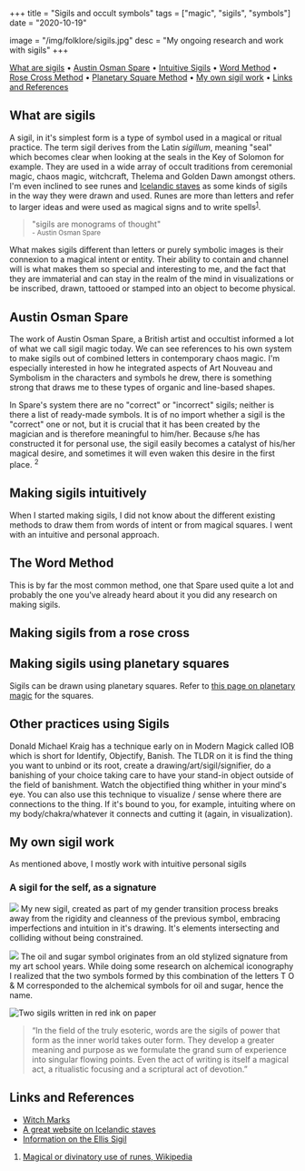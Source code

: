 +++
title = "Sigils and occult symbols"
tags = ["magic", "sigils", "symbols"]
date = "2020-10-19"

image = "/img/folklore/sigils.jpg"
desc = "My ongoing research and work with sigils"
+++

<div class="table-of-contents">

[What are sigils](#what-are-sigils) •
[Austin Osman Spare](#austin-osman-spare) •
[Intuitive Sigils](#intuitive-sigils) •
[Word Method](#the-word-method) •
[Rose Cross Method](#making-sigils-from-a-rose-cross) •
[Planetary Square Method](#making-sigils-using-planetary-squares) •
[My own sigil work](#my-own-sigil-work) •
[Links and References](#links-and-references)

</div>

## What are sigils

A sigil, in it's simplest form is a type of symbol used in a magical or ritual practice. The term sigil derives from the Latin _sigillum_, meaning "seal" which becomes clear when looking at the seals in the Key of Solomon for example. They are used in a wide array of occult traditions from ceremonial magic, chaos magic, witchcraft, Thelema and Golden Dawn amongst others. I'm even inclined to see runes and [Icelandic staves](http://www.galdrastafir.com/) as some kinds of sigils in the way they were drawn and used. Runes are more than letters and refer to larger ideas and were used as magical signs and to write spells<sup>[1](#links-and-references)</sup>.

> "sigils are monograms of thought"  
> <small>- Austin Osman Spare</small>

What makes sigils different than letters or purely symbolic images is their connexion to a magical intent or entity. Their ability to contain and channel will is what makes them so special and interesting to me, and the fact that they are immaterial and can stay in the realm of the mind in visualizations or be inscribed, drawn, tattooed or stamped into an object to become physical.

## Austin Osman Spare

The work of Austin Osman Spare, a British artist and occultist informed a lot of what we call sigil magic today. We can see references to his own system to make sigils out of combined letters in contemporary chaos magic. I'm especially interested in how he integrated aspects of Art Nouveau and Symbolism in the characters and symbols he drew, there is something strong that draws me to these types of organic and line-based shapes.

In Spare's system there are no "correct" or "incorrect" sigils;
neither is there a list of ready-made symbols. It is of no import whether a sigil is the "correct" one or not, but it is crucial that it has been created by the magician and is therefore meaningful to him/her. Because s/he has constructed it for personal use, the sigil easily becomes a catalyst of his/her magical desire, and sometimes it will even waken this desire in the first place. <sup>2</sup>

## Making sigils intuitively

When I started making sigils, I did not know about the different existing methods to draw them from words of intent or from magical squares. I went with an intuitive and personal approach.

## The Word Method

This is by far the most common method, one that Spare used quite a lot and probably the one you've already heard about it you did any research on making sigils.

## Making sigils from a rose cross

## Making sigils using planetary squares

Sigils can be drawn using planetary squares.
Refer to [this page on planetary magic](/folklore/planetary-magic/) for the squares.

## Other practices using Sigils

Donald Michael Kraig has a technique early on in Modern Magick called IOB which is short for Identify, Objectify, Banish. The TLDR on it is find the thing you want to unbind or its root, create a drawing/art/sigil/signifier, do a banishing of your choice taking care to have your stand-in object outside of the field of banishment. Watch the objectified thing whither in your mind's eye.
You can also use this technique to visualize / sense where there are connections to the thing. If it's bound to you, for example, intuiting where on my body/chakra/whatever it connects and cutting it (again, in visualization).

## My own sigil work

As mentioned above, I mostly work with intuitive personal sigils

### A sigil for the self, as a signature

![](/img/sigil.svg)
My new sigil, created as part of my gender transition process breaks away from the rigidity and cleanness of the previous symbol, embracing imperfections and intuition in it's drawing. It's elements intersecting and colliding without being constrained.

![](/img/logo.svg)
The oil and sugar symbol originates from an old stylized signature from my
art school years. While doing some research on alchemical iconography I
realized that the two symbols formed by this combination of the letters T
O & M corresponded to the alchemical symbols for oil and sugar, hence the
name.

![Two sigils written in red ink on paper](/img/folklore/sigils.jpg "Grounded in my truth, open to change")

> “In the field of the truly esoteric, words are the sigils of power that form as the inner world takes outer form. They develop a greater meaning and purpose as we formulate the grand sum of experience into singular flowing points. Even the act of writing is itself a magical act, a ritualistic focusing and a scriptural act of devotion.”

## Links and References

- [Witch Marks](https://en.wikipedia.org/wiki/Apotropaic_mark)
- [A great website on Icelandic staves](http://www.galdrastafir.com/)
- [Information on the Ellis Sigil](<https://tme.miraheze.org/wiki/Ellis_(sigil)>)

1. [Magical or divinatory use of runes, Wikipedia](https://en.wikipedia.org/wiki/Runes#Magical_or_divinatory_use)
